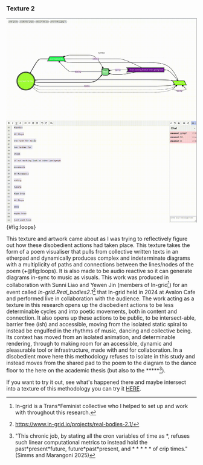 
### Texture 2

![A screenshot of the work generating looped diagrams (top) from the collective etherpad (bellow)](../03_media/Pad_Loop.png){#fig:loops}

This texture and artwork came about as I was trying to reflectively figure out how these disobedient actions had taken place. This texture takes the form of a poem visualiser that pulls from collective written texts in an etherpad and dynamically produces complex and indeterminate diagrams with a multiplicity of paths and connections between the lines/nodes of the poem (+@fig:loops). It is also made to be audio reactive so it can generate diagrams in-sync to music as visuals. This work was produced in collaboration with Sunni Liao and Yewen Jin (members of In-grid[^q5]) for an event called *In-grid.Real\_bodies2.1*[^l1] that In-grid held in 2024 at Avalon Cafe and performed live in collaboration with the audience. The work acting as a texture in this research opens up the disobedient actions to be less determinable cycles and into poetic movements, both in content and connection. It also opens up these actions to be public, to be intersect-able, barrier free (ish) and accessible, moving from the isolated static spiral to instead be engulfed in the rhythms of music, dancing and collective being. Its context has moved from an isolated animation, and determinable rendering, through to making room for an accessible, dynamic and pleasurable tool or infrastructure, made with and for collaboration. In a disobedient move here this methodology refuses to isolate in this study and instead moves from the shared pad to the poem to the diagram to the dance floor to the here on the academic thesis (but also to the \*\*\*\*\*[^q6]).

If you want to try it out, see what\'s happened there and maybe intersect into a texture of this methodology you can try it [HERE](https://georgie-png.github.io/etherpad-vis/).

[^q5]: In-grid is a Trans\*Feminist collective who I helped to set up and work with throughout this research.
[^q6]: "This chronic job, by stating all the cron variables of time as \*, refuses such linear computational metrics to instead hold the past\*present\*future, future\*past\*present, and \* \* \* \* \* of crip times." (Simms and Marangoni 2025)
[^l1]: https://www.in-grid.io/projects/real-bodies-2.1/